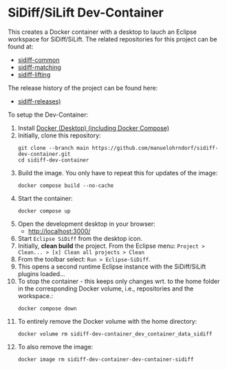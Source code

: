 # SiDiff/SiLift Dev-Container

This creates a Docker container with a desktop to lauch an Eclipse workspace for SiDiff/SiLift.
The related repositories for this project can be found at:

- [sidiff-common](https://github.com/manuelohrndorf/sidiff-common)
- [sidiff-matching](https://github.com/manuelohrndorf/sidiff-matching)
- [sidiff-lifting](https://github.com/manuelohrndorf/sidiff-lifting)

The release history of the project can be found here:

- [sidiff-releases)](https://github.com/manuelohrndorf/sidiff-releases)

To setup the Dev-Container:

1. Install [Docker (Desktop) (including Docker Compose)](https://docs.docker.com/get-started/get-docker/)
1. Initially, clone this repository:
    ```
    git clone --branch main https://github.com/manuelohrndorf/sidiff-dev-container.git
    cd sidiff-dev-container
    ```
1. Build the image. You only have to repeat this for updates of the image:
    ```
    docker compose build --no-cache
    ```
1. Start the container:
    ```
    docker compose up
    ```
1. Open the development desktop in your browser:
   - [http://localhost:3000/](http://localhost:3000/)
1. Start `Eclipse SiDiff` from the desktop icon.
1. Initially, **clean build** the project. From the Eclipse menu: `Project > Clean... > [x] Clean all projects > Clean`
1. From the toolbar select: `Run > Eclipse-SiDiff`.
1. This opens a second runtime Eclipse instance with the SiDiff/SiLift plugins loaded...
1. To stop the container - this keeps only changes wrt. to the home folder in the corresponding Docker volume, i.e., repositories and the workspace.:
    ```
    docker compose down
    ```
1. To entirely remove the Docker volume with the home directory:
    ```
    docker volume rm sidiff-dev-container_dev_container_data_sidiff 
    ```
1. To also remove the image:
    ```
    docker image rm sidiff-dev-container-dev-container-sidiff
    ```